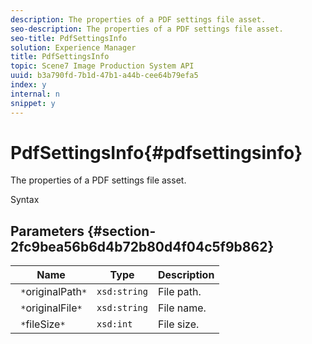 ```yaml
---
description: The properties of a PDF settings file asset.
seo-description: The properties of a PDF settings file asset.
seo-title: PdfSettingsInfo
solution: Experience Manager
title: PdfSettingsInfo
topic: Scene7 Image Production System API
uuid: b3a790fd-7b1d-47b1-a44b-cee64b79efa5
index: y
internal: n
snippet: y
---
```


# PdfSettingsInfo{#pdfsettingsinfo}

The properties of a PDF settings file asset.

 Syntax 

## Parameters {#section-2fc9bea56b6d4b72b80d4f04c5f9b862}

|  Name  | Type  | Description  |
|---|---|---|
|  ` *`originalPath`*`  | `xsd:string`  | File path.  |
|  ` *`originalFile`*`  | `xsd:string`  | File name.  |
|  ` *`fileSize`*`  | `xsd:int`  | File size.  |

